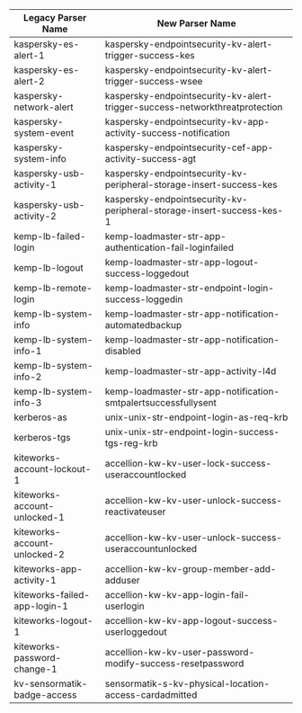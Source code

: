 | Legacy Parser Name           | New Parser Name                                                             |
| ---------------------------- | --------------------------------------------------------------------------- |
| kaspersky-es-alert-1         | kaspersky-endpointsecurity-kv-alert-trigger-success-kes                     |
| kaspersky-es-alert-2         | kaspersky-endpointsecurity-kv-alert-trigger-success-wsee                    |
| kaspersky-network-alert      | kaspersky-endpointsecurity-kv-alert-trigger-success-networkthreatprotection |
| kaspersky-system-event       | kaspersky-endpointsecurity-kv-app-activity-success-notification             |
| kaspersky-system-info        | kaspersky-endpointsecurity-cef-app-activity-success-agt                     |
| kaspersky-usb-activity-1     | kaspersky-endpointsecurity-kv-peripheral-storage-insert-success-kes         |
| kaspersky-usb-activity-2     | kaspersky-endpointsecurity-kv-peripheral-storage-insert-success-kes-1       |
| kemp-lb-failed-login         | kemp-loadmaster-str-app-authentication-fail-loginfailed                     |
| kemp-lb-logout               | kemp-loadmaster-str-app-logout-success-loggedout                            |
| kemp-lb-remote-login         | kemp-loadmaster-str-endpoint-login-success-loggedin                         |
| kemp-lb-system-info          | kemp-loadmaster-str-app-notification-automatedbackup                        |
| kemp-lb-system-info-1        | kemp-loadmaster-str-app-notification-disabled                               |
| kemp-lb-system-info-2        | kemp-loadmaster-str-app-activity-l4d                                        |
| kemp-lb-system-info-3        | kemp-loadmaster-str-app-notification-smtpalertsuccessfullysent              |
| kerberos-as                  | unix-unix-str-endpoint-login-as-req-krb                                     |
| kerberos-tgs                 | unix-unix-str-endpoint-login-success-tgs-reg-krb                            |
| kiteworks-account-lockout-1  | accellion-kw-kv-user-lock-success-useraccountlocked                         |
| kiteworks-account-unlocked-1 | accellion-kw-kv-user-unlock-success-reactivateuser                          |
| kiteworks-account-unlocked-2 | accellion-kw-kv-user-unlock-success-useraccountunlocked                     |
| kiteworks-app-activity-1     | accellion-kw-kv-group-member-add-adduser                                    |
| kiteworks-failed-app-login-1 | accellion-kw-kv-app-login-fail-userlogin                                    |
| kiteworks-logout-1           | accellion-kw-kv-app-logout-success-userloggedout                            |
| kiteworks-password-change-1  | accellion-kw-kv-user-password-modify-success-resetpassword                  |
| kv-sensormatik-badge-access  | sensormatik-s-kv-physical-location-access-cardadmitted                      |